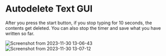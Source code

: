 # Autodelete Text GUI
After you press the start button, if you stop typing for 10 seconds, the contents get deleted. You can also stop the timer and save what you have written so far.

![Screenshot from 2023-11-30 13-06-43](https://github.com/audience6killer/autodelete_text_gui/assets/68350537/ac8b5df7-a15f-480d-907b-165dae29e829)
![Screenshot from 2023-11-30 13-07-12](https://github.com/audience6killer/autodelete_text_gui/assets/68350537/f564317e-7413-4c3a-b2b8-cff53327877a)


